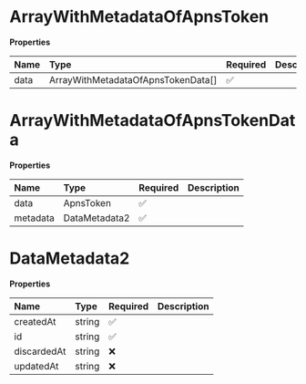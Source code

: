 # ArrayWithMetadataOfApnsToken

**Properties**

| Name | Type                               | Required | Description |
| :--- | :--------------------------------- | :------- | :---------- |
| data | ArrayWithMetadataOfApnsTokenData[] | ✅       |             |

# ArrayWithMetadataOfApnsTokenData

**Properties**

| Name     | Type          | Required | Description |
| :------- | :------------ | :------- | :---------- |
| data     | ApnsToken     | ✅       |             |
| metadata | DataMetadata2 | ✅       |             |

# DataMetadata2

**Properties**

| Name        | Type   | Required | Description |
| :---------- | :----- | :------- | :---------- |
| createdAt   | string | ✅       |             |
| id          | string | ✅       |             |
| discardedAt | string | ❌       |             |
| updatedAt   | string | ❌       |             |
